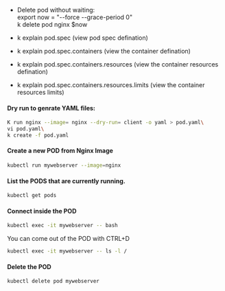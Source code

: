 - Delete pod without waiting:\
export now = "--force --grace-period 0"\
k delete pod nginx $now

- k explain pod.spec (view pod spec defination)
- k explain pod.spec.containers (view the container defination)
- k explain pod.spec.containers.resources (view the container resources defination)
- k explain pod.spec.containers.resources.limits (view the container resources limits)

#### Dry run to genrate YAML files:
```sh
K run nginx --image= nginx --dry-run= client -o yaml > pod.yaml\
vi pod.yaml\
k create -f pod.yaml
```
#### Create a new POD from Nginx Image
```sh
kubectl run mywebserver --image=nginx
```
#### List  the PODS that are currently running.
```sh
kubectl get pods
```
#### Connect inside the POD
```sh
kubectl exec -it mywebserver -- bash
```
You can come out of the POD with CTRL+D
```sh
kubectl exec -it mywebserver -- ls -l /
```
#### Delete the POD
```sh
kubectl delete pod mywebserver
```
